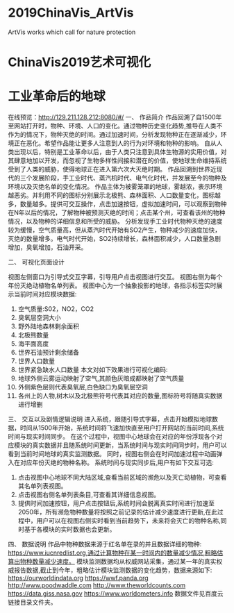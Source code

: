 # 2019ChinaVis_ArtVis
ArtVis works which call for nature protection 
# ChinaVis2019艺术可视化
# 工业革命后的地球 
在线预览：http://129.211.128.212:8080/#/
一、	作品简介
作品回溯了自1500年至网站打开时，物种、环境、人口的变化。通过物种历史变化趋势,推导在人类不作为的情况下，物种灭绝的时间。通过加速时间，分析发现物种正在逐渐减少，环境正在恶化。希望作品能让更多人注意到人的行为对环境和物种的影响。
自从人类出现以后，特别是工业革命以后，由于人类只注意到具体生物源的实用价值，对其肆意地加以开发，而忽视了生物多样性间接和潜在的价值，使地球生命维持系统受到了人类的威胁，使得地球正在进入第六次大灭绝时期。
作品回溯到世界近现代的三个发展阶段，手工业时代、蒸汽机时代、电气化时代，并发展至今的物种及环境以及灭绝名单的变化情况。
作品主体为被雾笼罩的地球，雾越浓，表示环境越恶劣。并利用不同的图标分别展示北极熊、森林面积、人口数量变化，图标越多，数量越多。提供可交互操作，点击加速按钮，虚拟加速时间，可以观察到物种在N年以后的情况，了解物种被预测灭绝的时间；点击某个州，可查看该州的物种情况，以及物种的详细信息和所受的威胁。
分析发现手工业时代物种灭绝的速度较为缓慢，空气质量高，但从蒸汽时代开始有SO2产生，物种减少的速度加快，灭绝的数量增多。电气时代开始，SO2持续增长，森林面积减少，人口数量急剧增加，臭氧增加，石油开采。

二、	可视化页面设计
 
视图左侧窗口为引导式交互字幕，引导用户点击视图进行交互。
视图右侧为每个年份灭绝动植物名单列表。
视图中心为一个抽象投影的地球，各指示标签实时展示当前时间对应模块数据:
1.	空气质量:S02，NO2，CO2
2.	臭氧层空洞大小
3.	野外陆地森林剩余面积
4.	北极熊数量
5.	海平面高度
6.	世界石油预计剩余储备
7.	世界人口数量
8.	世界紧急缺水人口数量
本文对如下效果进行可视化编码:
1.	地球外侧云雾运动映射了空气,其颜色灰暗成都映射了空气质量
2.	外侧紫色层则代表臭氧层,白色缺口为臭氧层空洞
3.	各州上的人物,树木以及北极熊符号代表其对应的数量,图标符号将随真实数据进行增删

三、	交互以及剧情逻辑说明
进入系统，跟随引导式字幕，点击开始模拟地球数据，时间从1500年开始，系统时间将飞速加快直至用户打开网站的当前时间,系统时间与现实时间同步。
在这个过程中，视图中心地球会在对应的年份浮现各个对应模块的真实数据并且随系统时间更新，当系统时间与现实时间同步时，用户可以看到当前时间地球的真实监测数据。
同时，视图右侧会在时间加速过程中动画弹入在对应年份灭绝的物种名称。
系统时间与现实同步后,用户有如下交互可选:
1. 点击视图中心地球不同大陆区域,查看当前区域的濒危以及灭亡动植物，可查看其名单列表视图。
2. 点击视图右侧名单列表条目,可查看其详细信息视图。
3. 提供时间加速按钮，用户点击按钮后,系统时间会脱离真实时间进行加速至2050年，所有濒危物种数量将按照之前记录的估计减少速度进行更新,在此过程中，用户可以在视图右侧实时看到当前趋势下，未来将会灭亡的物种名称,同时基于各模块的实时数据也会更新。

四、	数据说明
作品中物种数据来源于红名单在录的并且数据详细的物种: https://www.iucnredlist.org,通过计算物种在某一时间内的数量减少情况,粗略估算出物种数量减少速度。
模块监测数据均从权威网站采集，通过某一年的真实权威报告数据,截止到今年，粗略估计模块监测数据的变化趋势，数据来源如下:
https://ourworldindata.org
https://wwf.panda.org
http://www.poodwaddle.com
http://www.theworldcounts.com
https://data.giss.nasa.gov
https://www.worldometers.info
数据文件见百度云链接目录文件夹。

